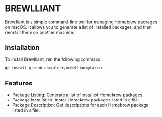 # BREWLLIANT

Brewlliant is a simple command-line tool for managing Homebrew packages on macOS. It allows you to generate a list of installed packages, and then reinstall them on another machine.

## Installation

To install Brewlliant, run the following command:

```bash
go install github.com/alesr/brewlliant@latest
```

## Features

- Package Listing: Generate a list of installed Homebrew packages.
- Package Installation: Install Homebrew packages listed in a file.
- Package Description: Get descriptions for each Homebrew package listed in a file.
